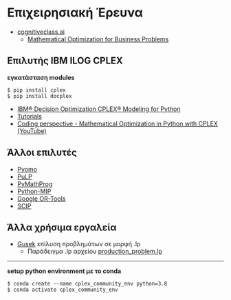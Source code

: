 # Επιχειρησιακή Έρευνα

* [cognitiveclass.ai](https://courses.cognitiveclass.ai/)
  * [Mathematical Optimization for Business Problems](https://courses.cognitiveclass.ai/courses/course-v1:IBMDeveloperSkillsNetwork+CP0101EN+v1/course/)

## Επιλυτής IBM ILOG CPLEX

**εγκατάσταση modules**

```
$ pip install cplex
$ pip install docplex
```

* [IBM® Decision Optimization CPLEX® Modeling for Python](http://ibmdecisionoptimization.github.io/docplex-doc/)
* [Tutorials](./IBM_DO_Tutorials/README.md)
* [Coding perspective - Mathematical Optimization in Python with CPLEX (YouTube)](https://www.youtube.com/playlist?list=PLaxOs-8sLebuytu-pPSM4mtsR5VVlFtyW)

## Άλλοι επιλυτές

* [Pyomo](http://www.pyomo.org/)
* [PuLP](https://coin-or.github.io/pulp/#)
* [PyMathProg](http://pymprog.sourceforge.net/)
* [Python-MIP](https://www.python-mip.com/)
* [Google OR-Tools](https://developers.google.com/optimization)
* [SCIP](https://www.scipopt.org/)


## Άλλα χρήσιμα εργαλεία

* [Gusek](http://gusek.sourceforge.net/gusek.html) επίλυση προβλημάτων σε μορφή .lp
  * Παράδειγμα .lp αρχείου [production_problem.lp](./production_problem.lp)

---

**setup python environment με το conda**

```
$ conda create --name cplex_community_env python=3.8
$ conda activate cplex_community_env
```